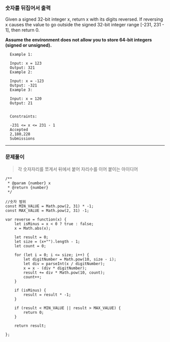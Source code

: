 ### 숫자를 뒤집어서 출력
  
Given a signed 32-bit integer x, return x with its digits reversed. If reversing x causes the value to go outside the signed 32-bit integer range [-231, 231 - 1], then return 0.

**Assume the environment does not allow you to store 64-bit integers (signed or unsigned).**

```text
  Example 1:

  Input: x = 123
  Output: 321
  Example 2:

  Input: x = -123
  Output: -321
  Example 3:

  Input: x = 120
  Output: 21
  

  Constraints:

  -231 <= x <= 231 - 1
  Accepted
  2,180,228
  Submissions
```
--- 

### 문제풀이 
> 각 숫자자리를 쪼게서 뒤에서 붙어 자리수를 이어 붙이는 아이디어 
```javascirpt
/**
 * @param {number} x
 * @return {number}
 */

//숫자 범위
const MIN_VALUE = Math.pow(2, 31) * -1;
const MAX_VALUE = Math.pow(2, 31) -1;

var reverse = function(x) {
    let isMinus = x < 0 ? true : false;
    x = Math.abs(x);
    
    let result = 0;
    let size = (x+"").length - 1;
    let count = 0;

    for (let i = 0; i <= size; i++) {
        let digitNumber = Math.pow(10, size - i);
        let div = parseInt(x / digitNumber);
        x = x - (div * digitNumber);
        result += div * Math.pow(10, count);
        count++;
    }
    
    if (isMinus) {
        result = result * -1;
    }
    
    if (result < MIN_VALUE || result > MAX_VALUE) {
        return 0;
    }
    
    return result;    
    
};


```

